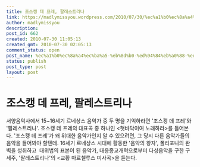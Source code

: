 ```yaml
---
title: 조스캥 데 프레, 팔레스트리나
link: https://madlymissyou.wordpress.com/2010/07/30/%ec%a1%b0%ec%8a%a4%ec%ba%a5-%eb%8d%b0-%ed%94%84%eb%a0%88-%ed%8c%94%eb%a0%88%ec%8a%a4%ed%8a%b8%eb%a6%ac%eb%82%98/
author: madlymissyou
description: 
post_id: 662
created: 2010-07-30 11:05:13
created_gmt: 2010-07-30 02:05:13
comment_status: open
post_name: %ec%a1%b0%ec%8a%a4%ec%ba%a5-%eb%8d%b0-%ed%94%84%eb%a0%88-%ed%8c%94%eb%a0%88%ec%8a%a4%ed%8a%b8%eb%a6%ac%eb%82%98
status: publish
post_type: post
layout: post
---
```


# 조스캥 데 프레, 팔레스트리나

서양음악사에서 15~16세기 르네상스 음악가 중 두 명을 기억하라면 '조스캥 데 프레'와 '팔레스트리나'. 조스캥 데 프레의 대표곡 중 하나인 <혓바닥이여 노래하라>를 들어본다. '조스캥 데 프레'가 왜 위대한 음악가인지 알 수 있으려면, 그 당시 다른 음악가들의 음악을 들어봐야 할텐데. 16세기 르네상스 시대에 활동한 '음악의 왕자', 폴리포니의 완벽을 성취하고  대위법의 표본이 된 음악가, 대응종교개혁으로부터 다성음악을 구한 구세주, '팔레스트리나'의 <교황 마르첼루스 미사곡>을 듣는다.